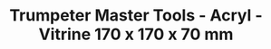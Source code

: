 ---
layout: product
title: "Trumpeter Master Tools - Acryl - Vitrine 170 x 170 x 70 mm"
price: "N/A" 
desc: "N/A"
img_path: "/assets/img/TRU09812.webp"
brand: "N/A"
available: false
special_offer: false
new: false
soon: false
cat: "0N/A"
subcat: "0N/A"
subsubcat: "0N/A"
sifra: "TRU09812"
popular: false
spec: false
---